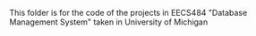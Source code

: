 This folder is for the code of the projects in EECS484 "Database Management System" taken in University of Michigan
